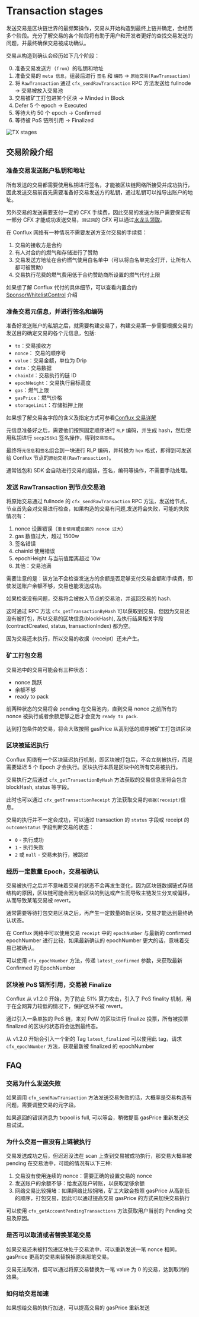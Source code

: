 # Transaction stages

发送交易是区块链世界的最频繁操作，交易从开始构造到最终上链并确定，会经历多个阶段。充分了解交易的各个阶段将有助于用户和开发者更好的查找交易发送的问题，并最终确保交易被成功确认。

交易从构造到确认会经历如下几个阶段：

0. 准备交易发送方（`from`）的私钥和地址
1. 准备交易的 `meta 信息`，组装后进行 `签名` 和 `编码` -> `原始交易(RawTransaction)`
2. 将 `RawTransaction` 通过 `cfx_sendRawTransaction` RPC 方法发送给 fullnode -> 交易被放入交易池
3. 交易被矿工打包进某个区块 -> Minded in Block
4. Defer 5 个 epoch -> Executed
5. 等待大约 50 个 epoch -> Confirmed
6. 等待被 PoS 链所引用 -> Finalized

![TX stages](/img/transaction/transaction-stages.png)

## 交易阶段介绍

### 准备交易发送账户私钥和地址

所有发送的交易都需要使用私钥进行签名，才能被区块链网络所接受并成功执行，因此发送交易前首先需要准备好交易发送方的私钥，通过私钥可以推导出账户的地址。

另外交易的发送需要支付一定的 CFX 手续费，因此交易的发送方账户需要保证有一部分 CFX 才能成功发送交易，`测试网`的 CFX 可以通过[水龙头领取](http://faucet.confluxnetwork.org/)。

在 Conflux 网络有一种情况不需要发送方支付交易的手续费：

1. 交易的接收方是合约
2. 有人对合约的燃气和存储进行了赞助
3. 交易发送方地址在合约燃气使用白名单中（可以将白名单完全打开，让所有人都可被赞助）
4. 交易执行花费的燃气费用低于合约赞助商所设置的燃气代付上限

如果想了解 Conflux 代付的具体细节，可以查看内置合约 [SponsorWhitelistControl](https://developer.confluxnetwork.org/conflux-rust/internal_contract/internal_contract#sponsorwhitelistcontrol-contract) 介绍

### 准备交易元信息，并进行签名和编码

准备好发送账户的私钥之后，就需要构建交易了，构建交易第一步需要根据交易的发送目的确定交易的各个元信息，包括:

* `to`：交易接收方
* `nonce`： 交易的顺序号
* `value`：交易金额，单位为 Drip
* `data`：交易数据
* `chainId`：交易执行的链 ID
* `epochHeight`：交易执行目标高度
* `gas`：燃气上限
* `gasPrice`：燃气价格
* `storageLimit`：存储抵押上限

如果想了解交易各字段的含义及指定方式可参看[Conflux 交易详解](https://developer.confluxnetwork.org/sending-tx/en/transaction_explain)

元信息准备好之后，需要他们按照固定顺序进行 `RLP` 编码，并生成 hash，然后使用私钥进行 `secp256k1` 签名操作，得到`交易签名`。

最终将`元信息`和`签名`组合到一块进行 RLP 编码，并转换为 `hex` 格式，即得到可发送给 Conflux 节点的`原始交易(RawTransaction)`。

通常钱包和 SDK 会自动进行交易的组装，签名，编码等操作，不需要手动处理。

### 发送 RawTransaction 到节点交易池

将原始交易通过 fullnode 的 `cfx_sendRawTransaction` RPC 方法，发送给节点，节点首先会对交易进行检查，如果构造的交易有问题,发送将会失败，可能的失败情况有：

1. nonce 设置错误（`重复使用`或`设置的 nonce 过大`）
2. gas 数值过大，超过 1500w
3. 签名错误
4. chainId 使用错误
5. epochHeight 与当前值距离超过 10w
6. 其他：交易池满

需要注意的是：该方法不会检查发送方的余额是否足够支付交易金额和手续费，即使发送账户余额不够，交易也能发送成功。

如果检查没有问题，交易将会被放入节点的交易池，并返回交易的 hash.

这时通过 RPC 方法 `cfx_getTransactionByHash` 可以获取到交易，但因为交易还没有被打包，所以交易的区块信息(blockHash), 及执行结果相关字段(contractCreated, status, transactionIndex) 都为空。

因为交易还未执行，所以交易的收据（receipt）还未产生。

### 矿工打包交易

交易池中的交易可能会有三种状态：

* nonce 跳跃
* 余额不够
* ready to pack

前两种状态的交易将会 pending 在交易池内，直到交易 nonce 之前所有的 nonce 被执行或者余额足够之后才会变为 `ready to pack`.

达到打包条件的交易，将会大致按照 gasPrice 从高到低的顺序被矿工打包进区块

### 区块被延迟执行

Conflux 网络有一个区块延迟执行机制，即区块被打包后，不会立刻被执行，而是需要延迟 5 个 Epoch 才会执行。区块执行本质是区块中的所有交易被执行。

交易执行之后通过 `cfx_getTransactionByHash` 方法获取的交易信息里将会包含 blockHash, status 等字段。

此时也可以通过 `cfx_getTransactionReceipt` 方法获取交易的`收据(receipt)`信息。

交易的执行并不一定会成功，可以通过 transaction 的 `status` 字段或 receipt 的 `outcomeStatus` 字段判断交易的状态：

* `0` - 执行成功
* `1` - 执行失败
* `2` 或 `null` - 交易未执行，被跳过

### 经历一定数量 Epoch，交易被确认

交易被执行之后并不意味着交易的状态不会再发生变化，因为区块链数据链式存储结构的原因，区块链可能会因为新区块的到达或产生而导致主链发生分叉或偏移，从而导致某笔交易被 revert。

通常需要等待打包交易区块之后，再产生一定数量的新区块，交易才能达到最终确认状态。

在 Conflux 网络中可以使用交易 `receipt` 中的 `epochNumber` 与最新的 confirmed epochNumber 进行比较，如果最新确认的 epochNumber 更大的话，意味着交易已被确认。

可以使用 `cfx_epochNumber` 方法，传递 `latest_confirmed` 参数，来获取最新 Confirmed 的 EpochNumber

### 区块被 PoS 链所引用，交易被 Finalize

Conflux 从 v1.2.0 开始，为了防止 51% 算力攻击，引入了 PoS finality 机制，用于在全网算力较低的情况下，保护区块不被 revert。

通过引入一条单独的 PoS 链，来对 PoW 的区块进行 finalize 投票，所有被投票 finalized 的区块的状态将会达到最终态。

从 v1.2.0 开始会引入一个新的 Tag `latest_finalized` 可以使用此 tag，请求 `cfx_epochNumber` 方法，获取最新被 finalized 的 epochNumber

## FAQ

### 交易为什么发送失败

如果调用 `cfx_sendRawTransaction` 方法发送交易失败的话，大概率是交易构造有问题，需要调整交易的元字段。

如果返回的错误消息为 txpool is full, 可以等会，稍微提高 gasPrice 重新发送交易试试。

### 为什么交易一直没有上链被执行

交易发送成功之后，但迟迟没法在 scan 上查到交易被成功执行，那交易大概率被 pending 在交易池中，可能的情况有以下三种:

1. 交易没有使用连续的 nonce：需要正确的设置交易的 nonce
2. 发送账户的余额不够：给发送账户转账，以获取足够余额
3. 网络交易比较拥堵：如果网络比较拥堵，矿工大致会按照 gasPrice 从高到低的顺序，打包交易，因此可以通过提高交易 gasPrice 的方式来加快交易执行

可以使用 `cfx_getAccountPendingTransactions` 方法获取用户当前的 Pending 交易及原因。

### 是否可以取消或者替换某笔交易

如果交易还未被打包进区块处于交易池中，可以重新发送一笔 nonce 相同，gasPrice 更高的交易来替换掉原来那笔交易。

交易无法取消，但可以通过将原交易替换为一笔 value 为 0 的交易，达到取消的效果。

### 如何给交易加速

如果想给交易的执行加速，可以提高交易的 gasPrice 重新发送
